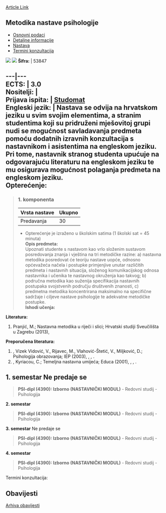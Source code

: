 [Article Link](https://www.fhs.hr/predmet/mnp)

## Metodika nastave psihologije
  * [Osnovni podaci](https://www.fhs.hr/predmet/mnp#v1id-523785_411743_1_0 "Osnovni podaci")
  * [Detaljne informacije](https://www.fhs.hr/predmet/mnp#v1id-523785_411743_1_1 "Detaljne informacije")
  * [Nastava](https://www.fhs.hr/predmet/mnp#v1id-523785_411743_1_2 "Nastava")
  * [Termini konzultacija](https://www.fhs.hr/predmet/mnp#v1id-523785_411743_1_3 "Termini konzultacija")


[![](https://www.fhs.hr/img/flags/gif/hr.gif)](https://www.fhs.hr/predmet/mnp) [![](https://www.fhs.hr/img/flags/gif/gb.gif)](https://www.fhs.hr/en/course/motp)
**Šifra:** |  53847  
  
---|---  
**ECTS:** |  3.0   
**Nositelji:** |   
**Prijava ispita:** |  [Studomat](http://www.isvu.hr/studomat)  
**Engleski jezik:** |  Nastava se odvija na hrvatskom jeziku u svim svojim elementima, a stranim studentima koji su pridruženi mješovitoj grupi nudi se mogućnost savladavanja predmeta pomoću dodatnih izravnih konzultacija s nastavnikom i asistentima na engleskom jeziku. Pri tome, nastavnik stranog studenta upućuje na odgovarajuću literaturu na engleskom jeziku te mu osigurava mogućnost polaganja predmeta na engleskom jeziku.   
**Opterećenje:**  
---  
> ### 1. komponenta
> | Vrsta nastave | Ukupno  
> ---|---  
> Predavanja | 30  
> * Opterećenje je izraženo u školskim satima (1 školski sat = 45 minuta)   
**Opis predmeta:**  
> Upoznati studente s nastavom kao vrlo složenim sustavom posredovanja znanja i vještina na tri metodičke razine: a) nastavna metodika posredovat će teoriju nastave uopće, odnosno općevažeća načela i postupke primjenjive unutar različitih predmeta i nastavnih situacija, složenog komunikacijskog odnosa nastavnika i učenika te nastavnog okruženja kao takvog; b) područna metodika kao suženija specifikacija nastavnih postupaka svojstvenih području društvenih znanosti, c) predmetna metodika koncentrirana maksimalno na specifične sadržaje i ciljeve nastave psihologije te adekvatne metodičke postupke.  
**Ishodi učenja:**  

  
**Literatura:**  
  1. Pranjić, M.; Nastavna metodika u riječi i slici; Hrvatski studiji Sveučilišta u Zagrebu (2013), 

  
**Preporučena literatura:**  
  1. , Vizek Vidović, V., Rijavec, M., Vlahović-Štetić, V., Miljković, D.; Psihologija obrazovanja; IEP (2003), , , .
  2. , Kyriacou, C.; Temeljna nastavna umijeća; Educa (2001), , , .

  
**1. semestar** Ne predaje se  
---  
> **PSI-dipl (4390): Izborno (NASTAVNIČKI MODUL)** - Redovni studij - Psihologija  
>   
  
**2. semestar**  
> **PSI-dipl (4390): Izborno (NASTAVNIČKI MODUL)** - Redovni studij - Psihologija  
>   
  
**3. semestar** Ne predaje se  
> **PSI-dipl (4390): Izborno (NASTAVNIČKI MODUL)** - Redovni studij - Psihologija  
>   
  
**4. semestar**  
> **PSI-dipl (4390): Izborno (NASTAVNIČKI MODUL)** - Redovni studij - Psihologija  
>   
Termini konzultacija: 


## Obavijesti
[Arhiva obavijesti](https://www.fhs.hr/predmet/mnp?@=20oy5#news_80325 "Arhiva obavijesti")
